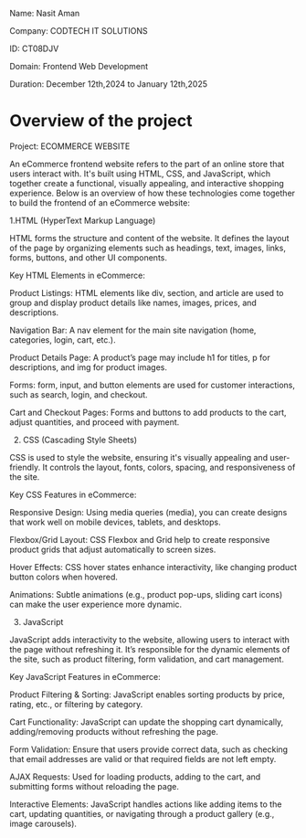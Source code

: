 Name: Nasit Aman

Company: CODTECH IT SOLUTIONS

ID: CT08DJV

Domain: Frontend Web Development

Duration: December 12th,2024 to January 12th,2025

# Overview of the project

Project: ECOMMERCE WEBSITE

An eCommerce frontend website refers to the part of an online store that users interact with. It's built using HTML, CSS, and JavaScript, which together create a functional, visually appealing, and interactive shopping experience. Below is an overview of how these technologies come together to build the frontend of an eCommerce website:

1.HTML (HyperText Markup Language)

HTML forms the structure and content of the website. It defines the layout of the page by organizing elements such as headings, text, images, links, forms, buttons, and other UI components.

Key HTML Elements in eCommerce:

Product Listings: HTML elements like div, section, and article are used to group and display product details like names, images, prices, and descriptions.

Navigation Bar: A nav element for the main site navigation (home, categories, login, cart, etc.).

Product Details Page: A product’s page may include h1 for titles, p for descriptions, and img for product images.

Forms: form, input, and button elements are used for customer interactions, such as search, login, and checkout.

Cart and Checkout Pages: Forms and buttons to add products to the cart, adjust quantities, and proceed with payment.

2. CSS (Cascading Style Sheets)

CSS is used to style the website, ensuring it's visually appealing and user-friendly. It controls the layout, fonts, colors, spacing, and responsiveness of the site.

Key CSS Features in eCommerce:

Responsive Design: Using media queries (media), you can create designs that work well on mobile devices, tablets, and desktops.

Flexbox/Grid Layout: CSS Flexbox and Grid help to create responsive product grids that adjust automatically to screen sizes.

Hover Effects: CSS hover states enhance interactivity, like changing product button colors when hovered.

Animations: Subtle animations (e.g., product pop-ups, sliding cart icons) can make the user experience more dynamic.

3. JavaScript

JavaScript adds interactivity to the website, allowing users to interact with the page without refreshing it. It’s responsible for the dynamic elements of the site, such as product filtering, form validation, and cart management.

Key JavaScript Features in eCommerce:

Product Filtering & Sorting: JavaScript enables sorting products by price, rating, etc., or filtering by category.

Cart Functionality: JavaScript can update the shopping cart dynamically, adding/removing products without refreshing the page.

Form Validation: Ensure that users provide correct data, such as checking that email addresses are valid or that required fields are not left empty.

AJAX Requests: Used for loading products, adding to the cart, and submitting forms without reloading the page.

Interactive Elements: JavaScript handles actions like adding items to the cart, updating quantities, or navigating through a product gallery (e.g., image carousels).
